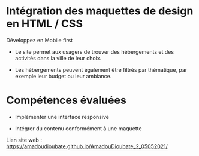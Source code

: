 # Intégration des maquettes de design en HTML / CSS

Développez en Mobile first

- Le site permet aux usagers de trouver des hébergements et des activités dans la ville de leur choix. 

- Les hébergements peuvent également être filtrés par thématique, par exemple leur budget ou leur ambiance.

# Compétences évaluées

- Implémenter une interface responsive

- Intégrer du contenu conformément à une maquette

Lien site web : https://amadoudioubate.github.io/AmadouDioubate_2_05052021/
